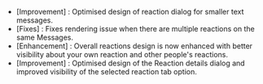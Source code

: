 - [Improvement] : Optimised design of reaction dialog for smaller text messages.
- [Fixes] : Fixes rendering issue when there are multiple reactions on the same Messages.
- [Enhancement] : Overall reactions design is now enhanced with better visibility about your own reaction and other people's reactions.
- [Improvement] : Optimised design of the Reaction details dialog and improved visibility of the selected reaction tab option.